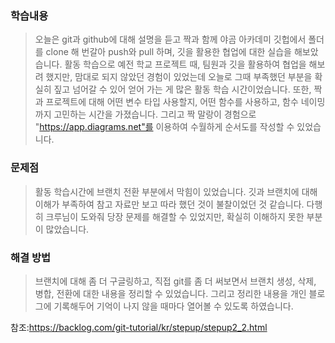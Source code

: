 ### 학습내용
> 오늘은 git과 github에 대해 설명을 듣고 짝과 함께 야곰 아카데미 깃헙에서 폴더를 clone 해 번갈아 push와 pull 하며, 깃을 활용한 협업에 대한 실습을 해보았습니다.
활동 학습으로 예전 학교 프로젝트 때, 팀원과 깃을 활용하여 협업을 해보려 했지만, 맘대로 되지 않았던 경험이 있었는데 오늘로 그때 부족했던 부분을 확실히 짚고 넘어갈 수 있어 얻어 가는 게 많은 활동 학습 시간이었습니다.
또한, 짝과 프로젝트에 대해 어떤 변수 타입 사용할지, 어떤 함수를 사용하고, 함수 네이밍까지 고민하는 시간을 가졌습니다.
그리고 짝 말랑이 경험으로 "https://app.diagrams.net"를 이용하여 수월하게 순서도를 작성할 수 있었습니다.

### 문제점
> 활동 학습시간에 브랜치 전환 부분에서 막힘이 있었습니다. 깃과 브랜치에 대해 이해가 부족하여 참고 자료만 보고 따라 했던 것이 불찰이었던 것 같습니다. 다행히 크루님이 도와줘 당장 문제를 해결할 수 있었지만, 확실히 이해하지 못한 부분이 많았습니다.

### 해결 방법
> 브랜치에 대해 좀 더 구글링하고, 직접 git를 좀 더 써보면서 브랜치 생성, 삭제, 병합, 전환에 대한 내용을 정리할 수 있었습니다. 그리고 정리한 내용을 개인 블로그에 기록해두어 기억이 나지 않을 때마다 열어볼 수 있도록 하였습니다.

참조:https://backlog.com/git-tutorial/kr/stepup/stepup2_2.html

